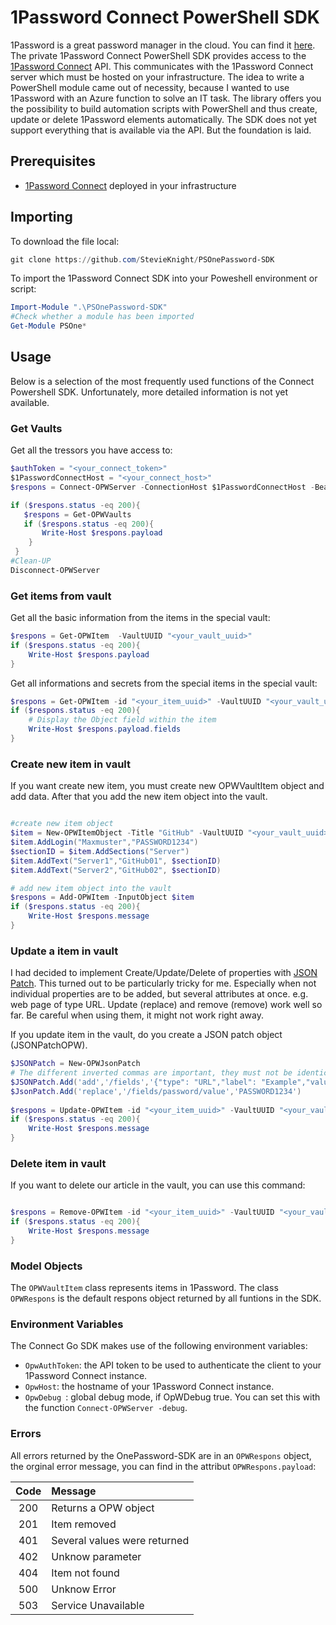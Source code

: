 # 1Password Connect PowerShell SDK

1Password is a great password manager in the cloud. You can find it [here](https://1password.com).
The private 1Password Connect PowerShell SDK provides access to the [1Password Connect](https://support.1password.com/secrets-automation/) API. This communicates with the 1Password Connect server which must be hosted on your infrastructure.
The idea to write a PowerShell module came out of necessity, because I wanted to use 1Password with an Azure function to solve an IT task.  The library offers you the possibility to build automation scripts with PowerShell and thus create, update or delete 1Password elements automatically. The SDK does not yet support everything that is available via the API. But the foundation is laid.     

## Prerequisites

- [1Password Connect](https://support.1password.com/secrets-automation/#step-2-deploy-a-1password-connect-server) deployed in your infrastructure

## Importing

To download the file local:

```PowerShell
git clone https://github.com/StevieKnight/PSOnePassword-SDK
```

To import the 1Password Connect SDK into your Poweshell environment or script:

```PowerShell
Import-Module ".\PSOnePassword-SDK"
#Check whether a module has been imported
Get-Module PSOne*
```

## Usage

Below is a selection of the most frequently used functions of the Connect Powershell SDK. Unfortunately, more detailed information is not yet available.

### Get Vaults

Get all the tressors you have access to:

```PowerShell
$authToken = "<your_connect_token>"
$1PasswordConnectHost = "<your_connect_host>"
$respons = Connect-OPWServer -ConnectionHost $1PasswordConnectHost -BearerToken $authToken

if ($respons.status -eq 200){
   $respons = Get-OPWVaults
   if ($respons.status -eq 200){
       Write-Host $respons.payload
    }
 }
#Clean-UP
Disconnect-OPWServer
```

### Get items from vault

Get all the basic information from the items in the special vault:

```PowerShell
$respons = Get-OPWItem  -VaultUUID "<your_vault_uuid>"
if ($respons.status -eq 200){
    Write-Host $respons.payload
}
```

Get all informations and secrets from the special items in the special vault:

```PowerShell
$respons = Get-OPWItem -id "<your_item_uuid>" -VaultUUID "<your_vault_uuid>"
if ($respons.status -eq 200){
    # Display the Object field within the item
    Write-Host $respons.payload.fields
}
```

### Create new item in vault
If you want create new item, you must create new OPWVaultItem object and add data. After that you add the new item object into the vault.

```PowerShell

#create new item object
$item = New-OPWItemObject -Title "GitHub" -VaultUUID "<your_vault_uuid>" -Category "LOGIN"
$item.AddLogin("Maxmuster","PASSWORD1234")
$sectionID = $item.AddSections("Server")
$item.AddText("Server1","GitHub01", $sectionID)
$item.AddText("Server2","GitHub02", $sectionID)

# add new item object into the vault
$respons = Add-OPWItem -InputObject $item
if ($respons.status -eq 200){
    Write-Host $respons.message
}
```
### Update a item in vault

I had decided to implement Create/Update/Delete of properties with [JSON Patch](https://tools.ietf.org/html/rfc6902). This turned out to be particularly tricky for me. Especially when not individual properties are to be added, but several attributes at once. e.g. web page of type URL. Update (replace) and remove (remove) work well so far. Be careful when using them, it might not work right away. 

If you update item in the vault, do you create a JSON patch object (JSONPatchOPW). 

```PowerShell
$JSONPatch = New-OPWJsonPatch
# The different inverted commas are important, they must not be identical within the value.
$JSONPatch.Add('add','/fields','{"type": "URL","label": "Example","value": "https://example.com"}')
$JsonPatch.Add('replace','/fields/password/value','PASSWORD1234')
 
$respons = Update-OPWItem -id "<your_item_uuid>" -VaultUUID "<your_vault_uuid>" -InputObject $JSONPatch
if ($respons.status -eq 200){
    Write-Host $respons.message
}
```

### Delete item in vault
If you want to delete our article in the vault, you can use this command: 

```PowerShell

$respons = Remove-OPWItem -id "<your_item_uuid>" -VaultUUID "<your_vault_uuid>"
if ($respons.status -eq 200){
    Write-Host $respons.message
}
```


### Model Objects

The `OPWVaultItem` class represents items in 1Password. The class `OPWRespons` is the default respons object returned by all funtions in the SDK.


### Environment Variables

The Connect Go SDK makes use of the following environment variables:
* `OpwAuthToken`: the API token to be used to authenticate the client to your 1Password Connect instance.
* `OpwHost`: the hostname of your 1Password Connect instance.
* `OpwDebug `: global debug mode, if OpWDebug true. You can set this with the function `Connect-OPWServer -debug`.

### Errors
All errors returned by the OnePassword-SDK are in an `OPWRespons` object, the orginal error message, you can find in the attribut `OPWRespons.payload`:

|Code|Message|
|:---:|:---|
|200|Returns a OPW object|
|201|Item removed|
|401|Several values were returned|
|402|Unknow parameter|
|404|Item not found|
|500|Unknow Error|
|503|Service Unavailable|
